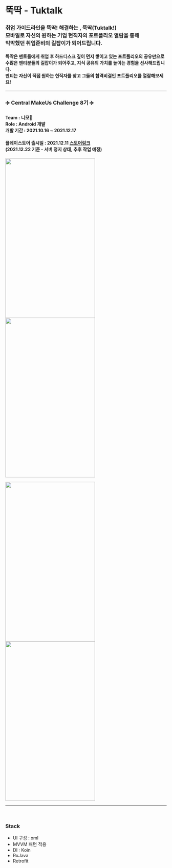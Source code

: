 # 뚝딱 - Tuktalk


### 취업 가이드라인을 뚝딱! 해결하는 , 뚝딱(Tuktalk!)<br> 모바일로 자신의 원하는 기업 현직자의 포트폴리오 열람을 통해<br>막막했던 취업준비의 길잡이가 되어드립니다.

#### 뚝딱은 멘토들에게 취업 후 하드디스크 깊이 먼지 쌓이고 있는 포트폴리오의 공유만으로<br>수많은 멘티분들의 길잡이가 되어주고, 지식 공유의 가치를 높이는 경험을 선사해드립니다.<br>멘티는 자신이 직접 원하는 현직자를 찾고 그들의 합격비결인 포트폴리오를 열람해보세요!
***


### ✈️ Central MakeUs Challenge 8기 ✈️
#### Team : 니모🐠<br>Role : Android 개발<br>개발 기간 : 2021.10.16 ~ 2021.12.17

#### 플레이스토어 출시일 : 2021.12.11 [스토어링크](https://play.google.com/store/apps/details?id=com.nemo.tuktalk)<br>(2021.12.22 기준 - 서버 정지 상태, 추후 작업 예정)

<img src="https://user-images.githubusercontent.com/69443895/146962892-5e545515-2429-4953-af35-2fc551b20a6c.png" width="280" height="498"/> <img src="https://user-images.githubusercontent.com/69443895/146963923-9836d873-6c48-4c76-8381-d780b6dc6e19.png" width="280" height="498"/>

<img src="https://user-images.githubusercontent.com/69443895/146964530-39285680-10ab-4930-9c46-ed43a385147e.png" width="280" height="498"/> <img src="https://user-images.githubusercontent.com/69443895/146964624-f144af8b-8214-4af6-b3f6-c1417ca4c906.png" width="280" height="498"/>

***
<br>

### Stack

- UI 구성 : xml 
- MVVM 패턴 적용
- DI : Koin
- RxJava
- Retrofit







